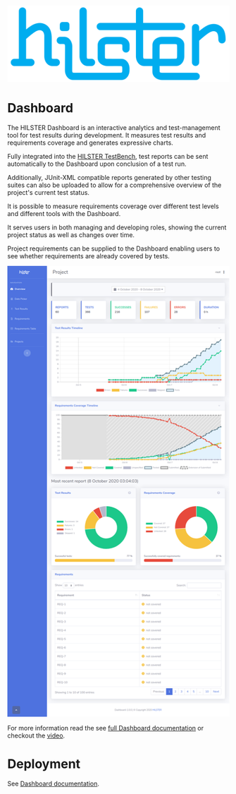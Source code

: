 ![Logo](./images/logo.svg "HILSTER")

# Dashboard

The HILSTER Dashboard is an interactive analytics and test-management tool for test results during development.
It measures test results and requirements coverage and generates expressive charts.

Fully integrated into the [HILSTER TestBench](https://docs.hilster.io/htf/latest/),
test reports can be sent automatically to the Dashboard upon conclusion of a test run.

Additionally, JUnit-XML compatible reports generated by other testing suites can also be uploaded to allow for a
comprehensive overview of the project's current test status.

It is possible to measure requirements coverage over different test levels and different tools
with the Dashboard.

It serves users in both managing and developing roles, showing the current project status as well as changes over time.

Project requirements can be supplied to the Dashboard enabling users to see whether requirements are already
covered by tests.

![Dashboard](./images/dashboard.png "Dashboard")

For more information read the see
[full Dashboard documentation](https://docs.hilster.io/dashboard/latest/) or checkout the
[video](videos/dashboard_overview.mp4).

# Deployment

See [Dashboard documentation](https://docs.hilster.io/dashboard/latest/deployment.html?raw=true).
